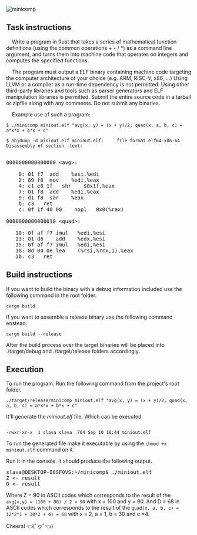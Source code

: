 ![minicomp](https://github.com/Viacheslav-Romanov/minicomp/actions/workflows/rust.yml/badge.svg)

## Task instructions

&nbsp;&nbsp;&nbsp;&nbsp;Write a program in Rust that takes a series of mathematical function definitions (using the common operations + - / *) as a command line argument, and turns them into machine code that operates on integers and computes the specified functions.

&nbsp;&nbsp;&nbsp;&nbsp;The program must output a ELF binary containing machine code targeting the computer architecture of your choice (e.g. ARM, RISC-V, x86, ...) 
Using LLVM or a compiler as a run-time dependency is not permitted.
Using other third-party libraries and tools such as parser generators and ELF manipulation libraries is permitted.
Submit the entire source code in a tarball or zipfile along with any comments. Do not submit any binaries.

&nbsp;&nbsp;&nbsp;&nbsp;Example use of such a program:

``
$ ./minicomp miniout.elf "avg(x, y) = (x + y)/2; quad(x, a, b, c) = a*x*x + b*x + c"
``

``
$ objdump -d miniout.elf
miniout.elf:     file format elf64-x86-64
Disassembly of section .text:
``
<pre>

0000000000000000 &ltavg&gt:

    0: 01 f7  add    %esi,%edi
    2: 89 f8  mov    %edi,%eax
    4: c1 e8 1f   shr    $0x1f,%eax
    7: 01 f8  add    %edi,%eax
    9: d1 f8  sar    %eax
    b: c3   ret
    c: 0f 1f 40 00    nopl   0x0(%rax)
 
0000000000000010 &ltquad&gt:

   10: 0f af f7 imul   %edi,%esi
   13: 01 d6    add    %edx,%esi
   15: 0f af f7 imul   %edi,%esi
   18: 8d 04 0e lea    (%rsi,%rcx,1),%eax
   1b: c3   ret 
</pre>

## Build instructions

If you want to build the binary with a debug information included use the following command in the root folder.

`cargo build`

If you want to assemble a release binary use the following command enstead.

`cargo build --release`

After the build process over the target binaries will be placed into ./target/debug and ./target/release folders accordingly.

## Execution

To run the program. Run the following command from the project's root folder.

`./target/release/minicomp miniout.elf "avg(x, y) = (x + y)/2; quad(x, a, b, c) = a*x*x + b*x + c"`

It'll generate the *miniout.elf* file. Which can be executed. 

<code>
-rwxr-xr-x  1 slava slava  764 Sep 10 16:44 miniout.elf
</code>

To run the generated file make it executable by using the `chmod +x miniout.elf` command on it.

Run it in the console. It should produce the following output.

<pre>
slava@DESKTOP-88SF0VS:~/minicomp$ ./miniout.elf
Z <- result
D <- result
</pre>

Where Z = 90 in ASCII codes which corresponds to the result of the `avg(x,y) = (100 + 80) / 2 = 90` with x = 100 and y = 90. And D = 68 in ASCII codes which corresponds to the result of the `quad(x, a, b, c) = (2*2*1 + 30*2 + 4) = 68` with x = 2, a = 1, b = 30 and c =4.

Cheers! 👈(ﾟヮﾟ👈)
